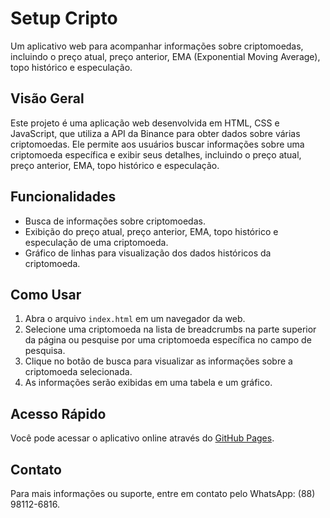 # Setup Cripto

Um aplicativo web para acompanhar informações sobre criptomoedas, incluindo o preço atual, preço anterior, EMA (Exponential Moving Average), topo histórico e especulação.

## Visão Geral

Este projeto é uma aplicação web desenvolvida em HTML, CSS e JavaScript, que utiliza a API da Binance para obter dados sobre várias criptomoedas. Ele permite aos usuários buscar informações sobre uma criptomoeda específica e exibir seus detalhes, incluindo o preço atual, preço anterior, EMA, topo histórico e especulação.

## Funcionalidades

- Busca de informações sobre criptomoedas.
- Exibição do preço atual, preço anterior, EMA, topo histórico e especulação de uma criptomoeda.
- Gráfico de linhas para visualização dos dados históricos da criptomoeda.

## Como Usar

1. Abra o arquivo `index.html` em um navegador da web.
2. Selecione uma criptomoeda na lista de breadcrumbs na parte superior da página ou pesquise por uma criptomoeda específica no campo de pesquisa.
3. Clique no botão de busca para visualizar as informações sobre a criptomoeda selecionada.
4. As informações serão exibidas em uma tabela e um gráfico.

## Acesso Rápido

Você pode acessar o aplicativo online através do [GitHub Pages](https://betinribeiro.github.io/grafico_criptomoeda/).

## Contato

Para mais informações ou suporte, entre em contato pelo WhatsApp: (88) 98112-6816.
